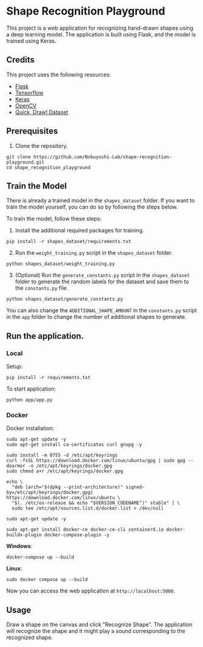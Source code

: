 # Shape Recognition Playground

This project is a web application for recognizing hand-drawn shapes using a deep learning model. The application is built using Flask, and the model is trained using Keras.

## Credits

This project uses the following resources:

- [Flask](https://flask.palletsprojects.com/)
- [Tensorflow](https://www.tensorflow.org/)
- [Keras](https://keras.io/)
- [OpenCV](https://opencv.org/)
- [Quick, Draw! Dataset](https://quickdraw.readthedocs.io/)

## Prerequisites

1. Clone the repository.

```
git clone https://github.com/Nobuyoshi-Lab/shape-recognition-playground.git
cd shape_recognition_playground
```

## Train the Model

There is already a trained model in the `shapes_dataset` folder. If you want to train the model yourself, you can do so by following the steps below.

To train the model, follow these steps:

1. Install the additional required packages for training.

```
pip install -r shapes_dataset/requirements.txt
```

2. Run the `weight_training.py` script in the `shapes_dataset` folder.

```
python shapes_dataset/weight_training.py
```

3. (Optional) Run the `generate_constants.py` script in the `shapes_dataset` folder to generate the random labels for the dataset and save them to the `constants.py` file.

```
python shapes_dataset/generate_constants.py
```

You can also change the `ADDITIONAL_SHAPE_AMOUNT` in the `constants.py` script in the `app` folder to change the number of additional shapes to generate.

## Run the application.

### Local

Setup:

```
pip install -r requirements.txt
```

To start application:

```
python app/app.py
```

### Docker

Docker installation:

```
sudo apt-get update -y
sudo apt-get install ca-certificates curl gnupg -y

sudo install -m 0755 -d /etc/apt/keyrings
curl -fsSL https://download.docker.com/linux/ubuntu/gpg | sudo gpg --dearmor -o /etc/apt/keyrings/docker.gpg
sudo chmod a+r /etc/apt/keyrings/docker.gpg

echo \
  "deb [arch="$(dpkg --print-architecture)" signed-by=/etc/apt/keyrings/docker.gpg] https://download.docker.com/linux/ubuntu \
  "$(. /etc/os-release && echo "$VERSION_CODENAME")" stable" | \
  sudo tee /etc/apt/sources.list.d/docker.list > /dev/null

sudo apt-get update -y

sudo apt-get install docker-ce docker-ce-cli containerd.io docker-buildx-plugin docker-compose-plugin -y
```

**Windows**:

```
docker-compose up --build
```

**Linux**:

```
sudo docker compose up --build
```

Now you can access the web application at `http://localhost:5000`.

## Usage

Draw a shape on the canvas and click "Recognize Shape". The application will recognize the shape and it might play a sound corresponding to the recognized shape.
